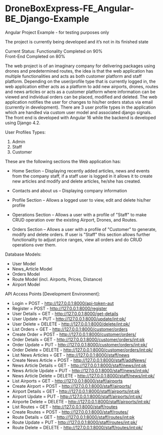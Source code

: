 # DroneBoxExpress-FE_Angular-BE_Django-Example

Angular Project Example - for testing purposes only

The project is currently being developed and it’s not in its finished state

Current Status: Functionality Completed on 90%\
Front-End Completed on 80%

The web project is of an imaginary company for delivering packages using drones and predetermined routes, the idea is that the web application has multiple functionalities and acts as both customer platform and staff platform. Depending on the user/profile type that is currently logged in, the web application either acts as a platform to add new airports, drones, routes and news articles or acts as a customer platform where information can be viewed and individual orders can be placed, modified and deleted. The web application notifies the user for changes to his/her orders status via email (currently in development). There are 3 user profile types in the application which are handled via custom user model and associated django signals. The front end is developed with Angular 16 while the backend is developed using Django 4.2.

User Profiles Types:
1. Admin
2. Staff
3. Customer

These are the following sections the Web application has:

* Home Section – Displaying recently added articles, news and events from the company staff, if a staff user is logged in it allows it to create new articles and modify and delete articles, he/she has created.

* Contacts and about us – Displaying company information

* Profile Section – Allows a logged user to view, edit and delete his/her profile

* Operations Section – Allows a user with a profile of "Staff" to make CRUD operation over the existing Airport, Drones, and Routes.

* Orders Section – Allows a user with a profile of "Customer" to generate, modify and delete orders. If user is "Staff" this section allows further functionality to adjust price ranges, view all orders and do CRUD operations over them.

Database Models:

* User Model
* News_Article Model
* Orders Model
* Route Model (incl. Airports, Prices, Distance)
* Airport Model

API Access Points [Development Environment]:

* Login = POST - http://127.0.0.1:8000/api-token-aut
* Register = POST - http://127.0.0.1:8000/register
* User Details = GET - http://127.0.0.1:8000/get-details
* User Update = PUT - http://127.0.0.1:8000/update/int:pk/
* User Delete = DELETE - http://127.0.0.1:8000/delete/int:pk/
* List Orders = GET - http://127.0.0.1:8000/customer/orders
* Create Order = POST - http://127.0.0.1:8000/customer/orders/
* Order Details = GET - http://127.0.0.1:8000/customer/orders/int:pk
* Order Update = PUT - http://127.0.0.1:8000/customer/orders/int:pk/
* Order Delete = DELETE - http://127.0.0.1:8000/customer/orders/int:pk/
* List News Articles = GET - http://127.0.0.1:8000/staff/news
* Create News Article = POST - http://127.0.0.1:8000/staff/addNews/
* News Article Details = GET - http://127.0.0.1:8000/staff/news/int:pk
* News Article Update = PUT - http://127.0.0.1:8000/staff/news/int:pk/
* News Article Delete = DELETE - http://127.0.0.1:8000/staff/news/int:pk/
* List Airports = GET - http://127.0.0.1:8000/staff/airports
* Create Airport = POST - http://127.0.0.1:8000/staff/airports/
* Airport Details = GET - http://127.0.0.1:8000/staff/airports/int:pk
* Airport Update = PUT - http://127.0.0.1:8000/staff/airports/int:pk/
* Airporte Delete = DELETE - http://127.0.0.1:8000/staff/airports/int:pk/
* List Routes = GET - http://127.0.0.1:8000/staff/routes
* Create Routes = POST - http://127.0.0.1:8000/staff/routes/
* Route Details = GET - http://127.0.0.1:8000/staff/routes/int:pk
* Route Update = PUT - http://127.0.0.1:8000/staff/routes/int:pk/
* Route Delete = DELETE - http://127.0.0.1:8000/staff/routes/int:pk/
